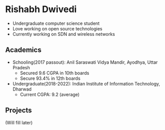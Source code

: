# Rishabh Dwivedi

- Undergraduate computer science student
- Love working on open source technologies
- Currently working on SDN and wireless networks

## Academics

- Schooling(2017 passout): Anil Saraswati Vidya Mandir, Ayodhya, Uttar Pradesh
	- Secured 9.6 CGPA in 10th boards
	- Secure 93.4% in 12th boards
- Undergraduate(2018-2022): Indian Institute of Information Technology, Dharwad
	- Current CGPA: 9.2 (average)

## Projects

(Will fill later)
